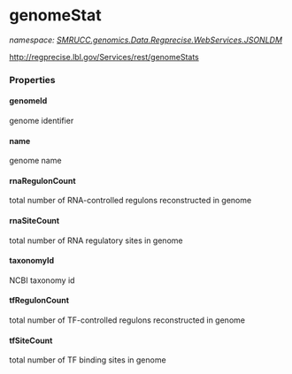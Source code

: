 ﻿# genomeStat
_namespace: [SMRUCC.genomics.Data.Regprecise.WebServices.JSONLDM](./index.md)_

http://regprecise.lbl.gov/Services/rest/genomeStats




### Properties

#### genomeId
genome identifier
#### name
genome name
#### rnaRegulonCount
total number of RNA-controlled regulons reconstructed in genome
#### rnaSiteCount
total number of RNA regulatory sites in genome
#### taxonomyId
NCBI taxonomy id
#### tfRegulonCount
total number of TF-controlled regulons reconstructed in genome
#### tfSiteCount
total number of TF binding sites in genome
